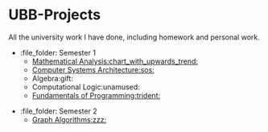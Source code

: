 # UBB-Projects

All the university work I have done, including homework and personal work.
<ul>
  <li>:file_folder: Semester 1
  <ul>
    <li>
      <a href="https://github.com/Bugnar12/Mathematical-Analysis">
      Mathematical Analysis:chart_with_upwards_trend:
      </a>
    </li>
    <li>
      <a href="https://github.com/Bugnar12/ASC">
        Computer Systems Architecture:sos:
      </a>
    </li>
    <li>
      Algebra:gift:
    </li>
    <li>
      Computational Logic:unamused:
    </li>
    <li>
      <a href="https://github.com/Bugnar12/FP-UBB">
        Fundamentals of Programming:trident:
      </a>
    </li>
  </ul>
  </li>
</ul>
<ul>
    <li>
      :file_folder: Semester 2
    <ul>
      <li>
        <a href="https://github.com/Bugnar12/Graph-Algorithms">
          Graph Algorithms:zzz:
        </a>
      </li>
    </ul>
  </ul>
